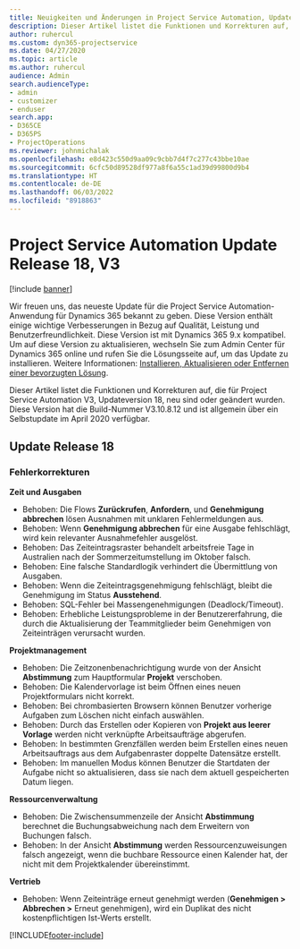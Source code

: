```yaml
---
title: Neuigkeiten und Änderungen in Project Service Automation, Update Release 18, V3
description: Dieser Artikel listet die Funktionen und Korrekturen auf, die in der Project Service Automation Updateversion 18, V3, verfügbar sind.
author: ruhercul
ms.custom: dyn365-projectservice
ms.date: 04/27/2020
ms.topic: article
ms.author: ruhercul
audience: Admin
search.audienceType:
- admin
- customizer
- enduser
search.app:
- D365CE
- D365PS
- ProjectOperations
ms.reviewer: johnmichalak
ms.openlocfilehash: e8d423c550d9aa09c9cbb7d4f7c277c43bbe10ae
ms.sourcegitcommit: 6cfc50d89528df977a8f6a55c1ad39d99800d9b4
ms.translationtype: HT
ms.contentlocale: de-DE
ms.lasthandoff: 06/03/2022
ms.locfileid: "8918863"
---
```

# <a name="project-service-automation-update-release-18-v3"></a>Project Service Automation Update Release 18, V3

[!include [banner](../includes/psa-now-project-operations.md)]

Wir freuen uns, das neueste Update für die Project Service Automation-Anwendung für Dynamics 365 bekannt zu geben. Diese Version enthält einige wichtige Verbesserungen in Bezug auf Qualität, Leistung und Benutzerfreundlichkeit. Diese Version ist mit Dynamics 365 9.x kompatibel. Um auf diese Version zu aktualisieren, wechseln Sie zum Admin Center für Dynamics 365 online und rufen Sie die Lösungsseite auf, um das Update zu installieren. Weitere Informationen: [Installieren, Aktualisieren oder Entfernen einer bevorzugten Lösung](/power-platform/admin/install-remove-preferred-solution).

Dieser Artikel listet die Funktionen und Korrekturen auf, die für Project Service Automation V3, Updateversion 18, neu sind oder geändert wurden. Diese Version hat die Build-Nummer V3.10.8.12 und ist allgemein über ein Selbstupdate im April 2020 verfügbar.

## <a name="update-release-18"></a>Update Release 18

### <a name="bug-fixes"></a>Fehlerkorrekturen

**Zeit und Ausgaben**

- Behoben: Die Flows **Zurückrufen**, **Anfordern**, und **Genehmigung abbrechen** lösen Ausnahmen mit unklaren Fehlermeldungen aus.
- Behoben: Wenn **Genehmigung abbrechen** für eine Ausgabe fehlschlägt, wird kein relevanter Ausnahmefehler ausgelöst.
- Behoben: Das Zeiteintragsraster behandelt arbeitsfreie Tage in Australien nach der Sommerzeitumstellung im Oktober falsch.
- Behoben: Eine falsche Standardlogik verhindert die Übermittlung von Ausgaben.
- Behoben: Wenn die Zeiteintragsgenehmigung fehlschlägt, bleibt die Genehmigung im Status **Ausstehend**.
- Behoben: SQL-Fehler bei Massengenehmigungen (Deadlock/Timeout).
- Behoben: Erhebliche Leistungsprobleme in der Benutzererfahrung, die durch die Aktualisierung der Teammitglieder beim Genehmigen von Zeiteinträgen verursacht wurden.

**Projektmanagement**

- Behoben: Die Zeitzonenbenachrichtigung wurde von der Ansicht **Abstimmung** zum Hauptformular **Projekt** verschoben.
- Behoben: Die Kalendervorlage ist beim Öffnen eines neuen Projektformulars nicht korrekt.
- Behoben: Bei chrombasierten Browsern können Benutzer vorherige Aufgaben zum Löschen nicht einfach auswählen.
- Behoben: Durch das Erstellen oder Kopieren von **Projekt aus leerer Vorlage** werden nicht verknüpfte Arbeitsaufträge abgerufen.
- Behoben: In bestimmten Grenzfällen werden beim Erstellen eines neuen Arbeitsauftrags aus dem Aufgabenraster doppelte Datensätze erstellt.
- Behoben: Im manuellen Modus können Benutzer die Startdaten der Aufgabe nicht so aktualisieren, dass sie nach dem aktuell gespeicherten Datum liegen.

**Ressourcenverwaltung**

- Behoben: Die Zwischensummenzeile der Ansicht **Abstimmung** berechnet die Buchungsabweichung nach dem Erweitern von Buchungen falsch.
- Behoben: In der Ansicht **Abstimmung** werden Ressourcenzuweisungen falsch angezeigt, wenn die buchbare Ressource einen Kalender hat, der nicht mit dem Projektkalender übereinstimmt.

**Vertrieb**

- Behoben: Wenn Zeiteinträge erneut genehmigt werden (**Genehmigen > Abbrechen >** Erneut genehmigen), wird ein Duplikat des nicht kostenpflichtigen Ist-Werts erstellt.


[!INCLUDE[footer-include](../includes/footer-banner.md)]
